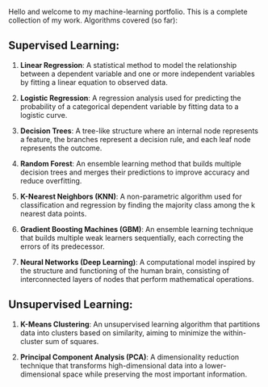 Hello and welcome to my machine-learning portfolio. This is a complete collection of my work.
Algorithms covered (so far):

## Supervised Learning:

1. **Linear Regression**: A statistical method to model the relationship between a dependent variable and one or more independent variables by fitting a linear equation to observed data.

2. **Logistic Regression**: A regression analysis used for predicting the probability of a categorical dependent variable by fitting data to a logistic curve.

3. **Decision Trees**: A tree-like structure where an internal node represents a feature, the branches represent a decision rule, and each leaf node represents the outcome.

4. **Random Forest**: An ensemble learning method that builds multiple decision trees and merges their predictions to improve accuracy and reduce overfitting.

5. **K-Nearest Neighbors (KNN)**: A non-parametric algorithm used for classification and regression by finding the majority class among the k nearest data points.

6. **Gradient Boosting Machines (GBM)**: An ensemble learning technique that builds multiple weak learners sequentially, each correcting the errors of its predecessor.

7. **Neural Networks (Deep Learning)**: A computational model inspired by the structure and functioning of the human brain, consisting of interconnected layers of nodes that perform mathematical operations.

## Unsupervised Learning:

1. **K-Means Clustering**: An unsupervised learning algorithm that partitions data into clusters based on similarity, aiming to minimize the within-cluster sum of squares.

2. **Principal Component Analysis (PCA)**: A dimensionality reduction technique that transforms high-dimensional data into a lower-dimensional space while preserving the most important information.





